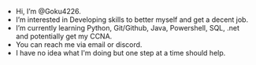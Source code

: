-  Hi, I’m @Goku4226.
-  I’m interested in Developing skills to better myself and get a decent job.
-  I’m currently learning Python, Git/Github, Java, Powershell, SQL, .net and potentially get my CCNA.
-  You can reach me via email or discord.
-  I have no idea what I'm doing but one step at a time should help.

<!---
Goku4226/Goku4226 is a ✨ special ✨ repository because its `README.md` (this file) appears on your GitHub profile.
You can click the Preview link to take a look at your changes.
--->

